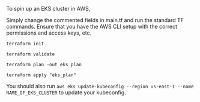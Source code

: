 To spin up an EKS cluster in AWS, 

Simply change the commented fields in main.tf and run the standard TF commands. Ensure that you have the AWS CLI setup with the correct permissions and access keys, etc. 

`terraform init` 

`terraform validate` 

`terraform plan -out eks_plan` 

`terraform apply "eks_plan"` 

You should also run `aws eks update-kubeconfig --region us-east-1 --name NAME_OF_EKS_CLUSTER` to update your kubeconfig. 
